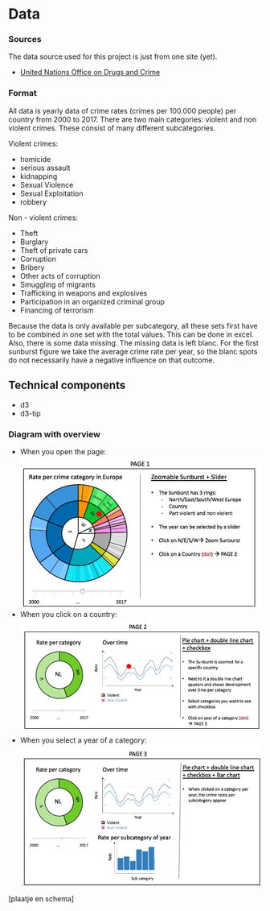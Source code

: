 # Data

### Sources
The data source used for this project is just from one site (yet).

* [United Nations Office on Drugs and Crime](https://dataunodc.un.org/crime)

### Format
All data is yearly data of crime rates (crimes per 100.000 people) per country from 2000 to 2017. There are two main categories: violent and non violent crimes. These consist of many different subcategories.

Violent crimes:
* homicide
* serious assault
* kidnapping
* Sexual Violence
* Sexual Exploitation
* robbery

Non - violent crimes:
* Theft
* Burglary
* Theft of private cars
* Corruption
* Bribery
* Other acts of corruption
* Smuggling of migrants
* Trafficking in weapons and explosives
* Participation in an organized criminal group
* Financing of terrorism

Because the data is only available per subcategory, all these sets first have to be combined in one set with the total values. This can be done in excel.
Also, there is some data missing. The missing data is left blanc. For the first sunburst figure we take the average crime rate per year, so the blanc spots do not necessarily have a negative influence on that outcome.

## Technical components
* d3
* d3-tip

### Diagram with overview
* When you open the page:
![Preview](/doc/designp1.jpg)
* When you click on a country:
![Preview](/doc/designp2.jpg)
* When you select a year of a category:
![Preview](/doc/designp3.jpg)


<!-- a diagram with an overview of the technical components of your app (visualizations, scraper etc etc)
as well as descriptions of each of the components and what you need to implement these -->
[plaatje en schema]
